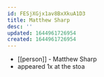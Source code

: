 ```yaml
---
id: FESjXGjx1av8BxXkuA1D3
title: Matthew Sharp
desc: ''
updated: 1644961726954
created: 1644961726954
---
```



- [[person]] - Matthew Sharp
- appeared 1x at the stoa
